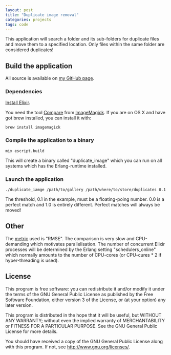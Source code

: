 ```yaml
---
layout: post
title: "Duplicate image removal"
categories: projects
tags: code
---
```


This application will search a folder and its sub-folders for duplicate files and move them to a specified location.
Only files within the same folder are considered duplicates!

## Build the application

All source is available on [my GitHub page](https://github.com/AntonFagerberg/duplicate_image).

### Dependencies

[Install Elixir](http://elixir-lang.org/install.html).

You need the tool [Compare](http://www.imagemagick.org/script/compare.php) from [ImageMagick](http://www.imagemagick.org/). If you are on OS X and have got brew installed, you can install it with:

```text
brew install imagemagick
```

### Compile the application to a binary

```text
mix escript.build
```

This will create a binary called "duplicate_image" which you can run on all systems which has the Erlang-runtime installed.

### Launch the application
```text
./duplicate_iamge /path/to/gallery /path/where/to/store/duplicates 0.1
```

The threshold, 0.1 in the example, must be a floating-poing number. 0.0 is a perfect match and 1.0 is entirely different. Perfect matches will always be moved!

## Other
The [metric](http://www.imagemagick.org/script/command-line-options.php#metric) used is "RMSE". The comparison is very slow and CPU-demanding which motivates parallelisation. The number of concurrent Elixir processes will be determined by the Erlang setting "schedulers_online" which normally amounts to the number of CPU-cores (or CPU-cures * 2 if hyper-threading is used).

## License
This program is free software: you can redistribute it and/or modify
it under the terms of the GNU General Public License as published by
the Free Software Foundation, either version 3 of the License, or
(at your option) any later version.

This program is distributed in the hope that it will be useful,
but WITHOUT ANY WARRANTY; without even the implied warranty of
MERCHANTABILITY or FITNESS FOR A PARTICULAR PURPOSE.  See the
GNU General Public License for more details.

You should have received a copy of the GNU General Public License
along with this program.  If not, see <http://www.gnu.org/licenses/>.

